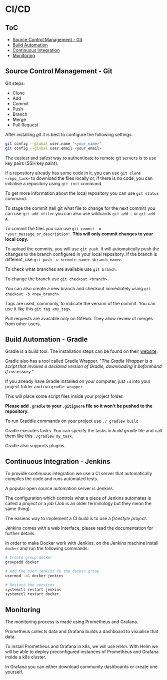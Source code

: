 # CI/CD

## ToC

- [Source Control Management - Git](#source-control-management---git)
- [Build Automation](#build-automation---gradle)
- [Continuous Integration](#continuous-integration---jenkins)
- [Monitoring](#monitoring)

## Source Control Management - Git

Git steps:

- Clone
- Add
- Commit
- Push
- Branch
- Merge
- Pull Request

After installing *git* it is best to configure the following settings:

```bash
git config --global user.name "<your_name>"
git config --global user.email <your_email>
```

The easiest and safest way to authenticate to remote git servers is to use key pairs (SSH key pairs).

If a repository already has some code in it, you can use `git clone <repo_link>` to download the files locally or, if there is no code, you can initialise a repository using `git init` command.

To get more information about the local repository you can use `git status` command.

To stage the commit (tell git what file to change for the next commit) you can use `git add <file>` you can also use wildcards `git add .` or `git add -A`.

To commit the files you can use `git commit -m "your_message_or_description"`. **This will only commit changes to your local copy.**

To upload the commits, you will use `git push`. It will automatically push the changes to the branch configured in your local repository. If the branch is different, use `git push -u <remote_name> <branch_name>`.

To check what branches are available use `git branch`.

To change the branch use `git checkout <branch>`.

You can also create a new branch and checkout immediately using `git checkout -b <new_branch>`.

Tags are used, commonly, to indicate the version of the commit. You can use it like this `git tag <my_tag>`.

Pull requests are available only on GitHub. They allow review of merges from other users.

## Build Automation - Gradle

Gradle is a build tool. The installation steps 
can be found on their [website](https://gradle.org).

Gradle also has a tool called Gradle Wrapper. 
"*The Gradle Wrapper is a script that invokes a 
declared version of Gradle, downloading it 
beforehand if necessary.*"

If you already have Gradle installed on your 
computer, just `cd` into your project folder 
and run `gradle wrapper`.

This will place some script files inside your 
project folder.

**Please add `.gradle` to your `.gitignore` 
file so it won't be pushed to the repository.**

To run Graddle commands on your project use `./
gradlew build`

Gradle executes tasks. You can specify the 
tasks in *build.gradle* file and call them like 
this `./gradlew my_task`.

Gradle also supports plugins.

## Continuous Integration - Jenkins

To provide continuous integration we use a CI server that automatically compiles the code and runs automated tests.

A popular open source automation server is Jenkins.

The configuration which controls what a piece of Jenkins automates is called a *project* or a *job* (Job is an older terminology but they mean the same thing).

The easieas way to implement a CI build is to use a *freestyle project*.

Jenkins comes with a web interface, please read the documentation for further details.

In order to make Docker work with Jenkins, on the Jenkins machine install `docker` and run the following commands:

```bash
# Create group docker
groupadd docker

# Add the user jenkins to the docker group
usermod -aG docker jenkins

# Restart the services
systemctl restart jenkins
systemctl restart docker
```

## Monitoring

The monitoring process is made using Prometheus and Grafana.

Prometheus collects data and Grafana builds a dashboard to visualise that data.

To install Prometheus and Grafana in k8s, we will use *Helm*. With Helm we will be able to deploy preconfigured instances of Prometheus and Grafana inside a k8s cluster.

In Grafana you can either download community dashboards or create one yourself.
